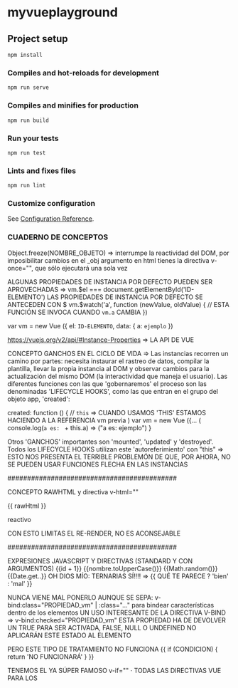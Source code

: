 # myvueplayground

## Project setup
```
npm install
```

### Compiles and hot-reloads for development
```
npm run serve
```

### Compiles and minifies for production
```
npm run build
```

### Run your tests
```
npm run test
```

### Lints and fixes files
```
npm run lint
```

### Customize configuration
See [Configuration Reference](https://cli.vuejs.org/config/).

### CUADERNO DE CONCEPTOS
Object.freeze(NOMBRE_OBJETO) => interrumpe la reactividad del DOM, por imposibilitar cambios en el _obj argumento
en html tienes la directiva v-once="", que sólo ejecutará una sola vez

ALGUNAS PROPIEDADES DE INSTANCIA POR DEFECTO PUEDEN SER APROVECHADAS => 
vm.$el === document.getElementById('ID-ELEMENTO')
LAS PROPIEDADES DE INSTANCIA POR DEFECTO SE ANTECEDEN CON $
vm.$watch('a', function (newValue, oldValue) {
  // ESTA FUNCIÓN SE INVOCA CUANDO `vm.a` CAMBIA
})

var vm = new Vue ({
    el: `ID-ELEMENTO`,
    data: {
        a: `ejemplo`
})

https://vuejs.org/v2/api/#Instance-Properties => LA API DE VUE

CONCEPTO GANCHOS EN EL CICLO DE VIDA => Las instancias recorren un camino por partes: necesita instaurar el rastreo de datos, compilar la plantilla, llevar la propia instancia al DOM y observar cambios para la actualización del mismo DOM (la interactividad que maneja el usuario). Las diferentes funciones con las que 'gobernaremos' el proceso son las denominadas 'LIFECYCLE HOOKS', como las que entran en el grupo del objeto app, 'created':

created: function () {
    // `this` => CUANDO USAMOS 'THIS' ESTAMOS HACIENDO A LA REFERENCIA vm previa ) var vm = new Vue ({... ( 
    console.log(`a es: ` + this.a) => ("a es: ejemplo")
}

Otros 'GANCHOS' importantes son 'mounted', 'updated' y 'destroyed'. Todos los LIFECYCLE HOOKS utilizan este 'autoreferimiento' con "this" => ESTO NOS PRESENTA EL TERRIBLE PROBLEMÓN DE QUE, POR AHORA, NO SE PUEDEN USAR FUNCIONES FLECHA EN LAS INSTANCIAS

###########################################

CONCEPTO RAWHTML y directiva v-html=""

<p> {{ rawHtml }}</p> reactivo
<p> <span v-html="rawHtml"></span></p> CON ESTO LIMITAS EL RE-RENDER, NO ES ACONSEJABLE

###########################################

EXPRESIONES JAVASCRIPT Y DIRECTIVAS (STANDARD Y CON ARGUMENTOS)
{{id + 1}} {{nombre.toUpperCase()}} {{Math.random()}} {{Date.get..}}
OH DIOS MÍO: TERNARIAS SÍ!!!! => {{ QUÉ TE PARECE ? 'bien' : 'mal' }}

NUNCA VIENE MAL PONERLO AUNQUE SE SEPA: v-bind:class="PROPIEDAD_vm" | :class="..." para bindear características dentro de los elementos <html>
UN USO INTERESANTE DE LA DIRECTIVA V-BIND => v-bind:checked="PROPIEDAD_vm"
ESTA PROPIEDAD HA DE DEVOLVER UN TRUE PARA SER ACTIVADA, FALSE, NULL O UNDEFINED NO APLICARÁN ESTE ESTADO AL ELEMENTO

PERO ESTE TIPO DE TRATAMIENTO NO FUNCIONA
{{ if (CONDICION) { return 'NO FUNCIONARÁ' } }}

TENEMOS EL YA SÚPER FAMOSO v-if="" · TODAS LAS DIRECTIVAS VUE PARA LOS <template> USAN EL PREFIJO v-
LAS QUE HE USADO SON v-if v-for v-bind v-on v-model. HE VISTO EN DOCU v-cloak v-once v-html
EL CASO DE V-BIND ES DISTINTO: v-for="" v-bind: ESTO SE DEBE A QUE LAS DE V-BIND TOMAN UN "ARGUMENTO", QUE SE UTILIZARÁ PARA EL TRATAMIENTO DE LAS FUNCIONES. MEJOR EXPLICADO: V-ON:change ES UN 'EVENT LISTENER' (OYENTE DE EVENTO), LO QUE SUPONE QUE TENDRÁ FUNCIONES EFECTUANDO PROCESOS QUE REQUIEREN ESE ARGUMENTO.

###########################################

ATOMIZANDO AÚN MÁS: DIRECTIVAS DINÁMICAS DE ARGUMENTOS
<a v-bind:[NOMBRE_ATRIBUTO_EN_vm]="url"> ... </a> => SEGÚN EL TRATAMIENTO DE LA LÓGICA QUE HAGAMOS, PODEMOS UTILIZAR ESTO PARA TENER UN method : nombre_atributo_referido, que a su vez tome información de la instancia vm utilizando this. lo que significa mayor procedurización <html> - ATRIBUTO DINAMIZADO - CONTENIDO ATR DINAMIZADO
CUANDO NOMBRE_ATRIBUTO_EN_vm = "href", SERÁ COMO HABER PUESTO v-bind:href="".
<a v-on:[NOMBRE,,]="manifiéstate"> ... </a> => CUANDO NOMBRE,, SEA = "focus", === v-bind:focus
CUANDO LOS VALORES DE ESTOS ARGUMENTOS nombre_atribut... SEA NULL SE ELIMINARÁ EL BINDEO. OTROS TIPOS DE DATOS DEVOLVERÁN UNA ALERTA O ADVERTENCIA DE ERROR
<a v-bind:['algo' + ARGUMENTO ]="val"> ... </a> WRONG
<a v-bind:[unAtributoHtml]="val"> ... </a> OH YEAH!

MODIFICADORES
SON SUFIJOS ESPECIALES QUE SE UTILIZAN EN LAS DIRECTIVAS DE CAMBIO PARA AFECTARLAS DE MANERA SUSTANCIAL. ESTE EJEMPLO TRATA UNA UTILIDAD MUY TÍPICA, LA DEL event.preventDefault() =>
<form v-on:submit.prevent="NOMBRE_FUNCIÓN_vm"> ... </form> PERFECTA PARA BOTONES LIKE O PSEUDO ACTUALIZADORES DE PÁGINA

SINTAXIS
BÁSICA <a v-bind:href="url"> ... </a>           ||      <a v-on:click="doSomething"> ... </a>  
ACORTADA <a :href="url"> ... </a>               ||      <a @click="doSomething"> ... </a>
ACORTADA DINÁMIDA <a :[NOMBRE_KEY]="url"> ... </a>     ||      <a @[EVENTO]="doSomething"> ... </a>

###########################################

